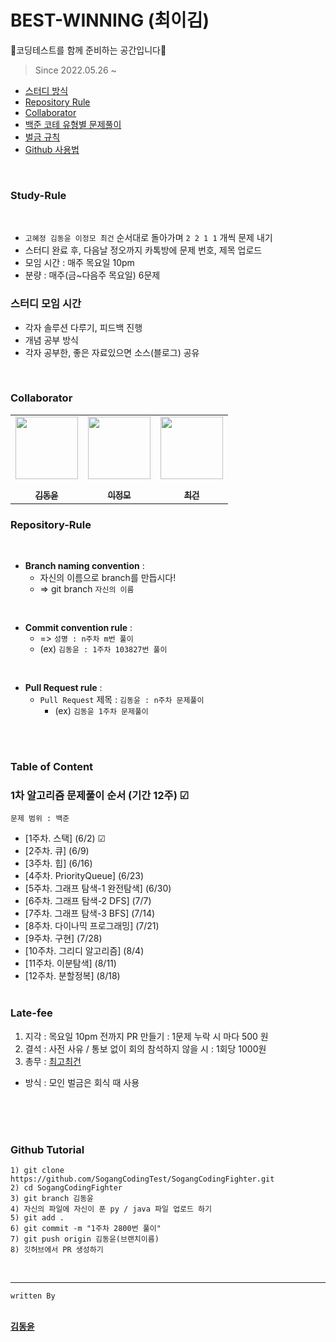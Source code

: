 # BEST-WINNING (최이김)
🚀코딩테스트를 함께 준비하는 공간입니다🚀

> Since 2022.05.26 ~ 

  - [스터디 방식](#study-rule)
  - [Repository Rule](#repository-rule)
  - [Collaborator](#collaborator)
  - [백준 코테 유형별 문제풀이](#table-of-content)
  - [벌금 규칙](#late-fee)
  - [Github 사용법](#github-tutorial)

 <br>
 
### Study-Rule

<br>

- `고혜정 김동윤 이정모 최건` 순서대로 돌아가며 `2 2 1 1` 개씩 문제 내기 <br>
- 스터디 완료 후, 다음날 정오까지 카톡방에 문제 번호, 제목 업로드 <br>
- 모임 시간 : 매주 목요일 10pm <br>
- 분량 : 매주(금~다음주 목요일) 6문제 <br>

### 스터디 모임 시간
- 각자 솔루션 다루기, 피드백 진행
- 개념 공부 방식
- 각자 공부한, 좋은 자료있으면 소스(블로그) 공유
<br>

### Collaborator

<p align="center">
  
<table align="center" >

<td align="center"><a href="https://github.com/myway00"><img src="https://github.com/myway00.png" width="100px;" alt=""/><br/><sub><b><br/>김동윤</b></sub></a></td>
<td align="center"><a href="https://github.com/zbnm2005"><img src="https://github.com/zbnm2005.png" width="100px;" alt=""/><br/><sub><b><br/>이정모</b></sub></a></td>
<td align="center"><a href="https://github.com/MarsMan13"><img src="https://github.com/MarsMan13.png" width="100px;" alt=""/><br/><sub><b><br/>최건</b></sub></a></td>
     
</table>

</p>

### Repository-Rule
 <br>
 
- **Branch naming convention** : <br>
   - 자신의 이름으로 branch를 만듭시다!
   - => git branch `자신의 이름` 
 <br>
 
- **Commit convention rule** : <br>
   - => `성명 : n주차 m번 풀이` 
   - (ex) `김동윤 : 1주차 103827번 풀이` 
 <br>
 
- **Pull Request rule** : <br>
   - `Pull Request` 제목 : `김동윤 : n주차 문제풀이 `
      - (ex) `김동윤 1주차 문제풀이`<br><br>

 <br> 


### Table of Content

### 1차 알고리즘 문제풀이 순서 (기간 12주) ☑
`문제 범위 : 백준`
- [1주차. 스택] (6/2) ☑
- [2주차. 큐] (6/9)
- [3주차. 힙] (6/16)
- [4주차. PriorityQueue] (6/23)
- [5주차. 그래프 탐색-1 완전탐색] (6/30)
- [6주차. 그래프 탐색-2 DFS] (7/7)
- [7주차. 그래프 탐색-3 BFS] (7/14)
- [8주차. 다이나믹 프로그래밍] (7/21)
- [9주차. 구현] (7/28)
- [10주차. 그리디 알고리즘] (8/4)
- [11주차. 이분탐색] (8/11)
- [12주차. 분할정복] (8/18)
<br><br>
### Late-fee

1. 지각 : 목요일 10pm 전까지 PR 만들기 : 1문제 누락 시 마다 500 원 
2. 결석 : 사전 사유 / 통보 없이 회의 참석하지 않을 시 : 1회당 1000원
3. 총무 : <a href="https://github.com/MarsMan13">최고최건</a>
- 방식 : 모인 벌금은 회식 때 사용

<br><br><br>

### Github Tutorial <br>
```
1) git clone https://github.com/SogangCodingTest/SogangCodingFighter.git
2) cd SogangCodingFighter
3) git branch 김동윤
4) 자신의 파일에 자신이 푼 py / java 파일 업로드 하기
5) git add .
6) git commit -m "1주차 2800번 풀이"
7) git push origin 김동윤(브랜치이름)
8) 깃허브에서 PR 생성하기
```
<br>

______________________________________________________________________________________________________________________________________________________

`written By `
<br>
 <td align="center"><a href="https://github.com/myway00"<sub><b><br/>김동윤</b></sub></a></td>
